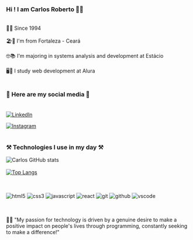 ### Hi ! I am Carlos Roberto 👋🤝
<br/>
🥳🎂 Since 1994 
<br/><br/>
🏖️🌴 I'm from Fortaleza - Ceará 
<br/><br/>
🤓📚 I'm majoring in systems analysis and development at Estácio 
<br/><br/>
🖥️🧠 I study web development at Alura 
<br/><br/>

### 📱 Here are my social media 📱 <br/><br/>
[![LinkedIn](https://img.shields.io/badge/LinkedIn-0077B5?style=for-the-badge&logo=linkedin&logoColor=white)](https://www.linkedin.com/in/carlos-roberto-alves-bezerra-luna-125288224/)<br/>

[![Instagram](https://img.shields.io/badge/Instagram-E4405F?style=for-the-badge&logo=instagram&logoColor=white)](https://www.instagram.com/carloos.roberto/?hl=pt-br)<br/><br/>


###  ⚒️ Technologies I use in my day ⚒️ <br/>

![Carlos GitHub stats](https://github-readme-stats.vercel.app/api?username=CarlosRoberto01&show_icons=true&theme=dracula)
<br/><br/>
[![Top Langs](https://github-readme-stats.vercel.app/api/top-langs/?username=CarlosRoberto01&layout=compact)](https://github.com/anuraghazra/github-readme-stats)
<br/><br/>

<div style="display: inline_block"><br/>
    <img aling="center" alt="html5" src="https://img.shields.io/badge/HTML5-E34F26?style=for-the-badge&logo=html5&logoColor=white"/>
    <img aling="center" alt="css3" src="https://img.shields.io/badge/CSS3-1572B6?style=for-the-badge&logo=css3&logoColor=white"/>
    <img aling="center" alt="javascript" src="https://img.shields.io/badge/JavaScript-323330?style=for-the-badge&logo=javascript&logoColor=F7DF1E"/>
    <img aling="center" alt="react" src="https://img.shields.io/badge/React-20232A?style=for-the-badge&logo=react&logoColor=61DAFB"/>
    <img aling="center" alt="git" src="https://img.shields.io/badge/GIT-E44C30?style=for-the-badge&logo=git&logoColor=white"/>
    <img aling="center" alt="github" src="https://img.shields.io/badge/GitHub-100000?style=for-the-badge&logo=github&logoColor=white"/>
    <img aling="center" alt="vscode" src="https://img.shields.io/badge/Visual_Studio_Code-0078D4?style=for-the-badge&logo=visual%20studio%20code&logoColor=white"/>
</div><br/><br/>

    
🤔💭 "My passion for technology is driven by a genuine desire to make a positive impact on people's lives through programming, constantly seeking to make a difference!" 



